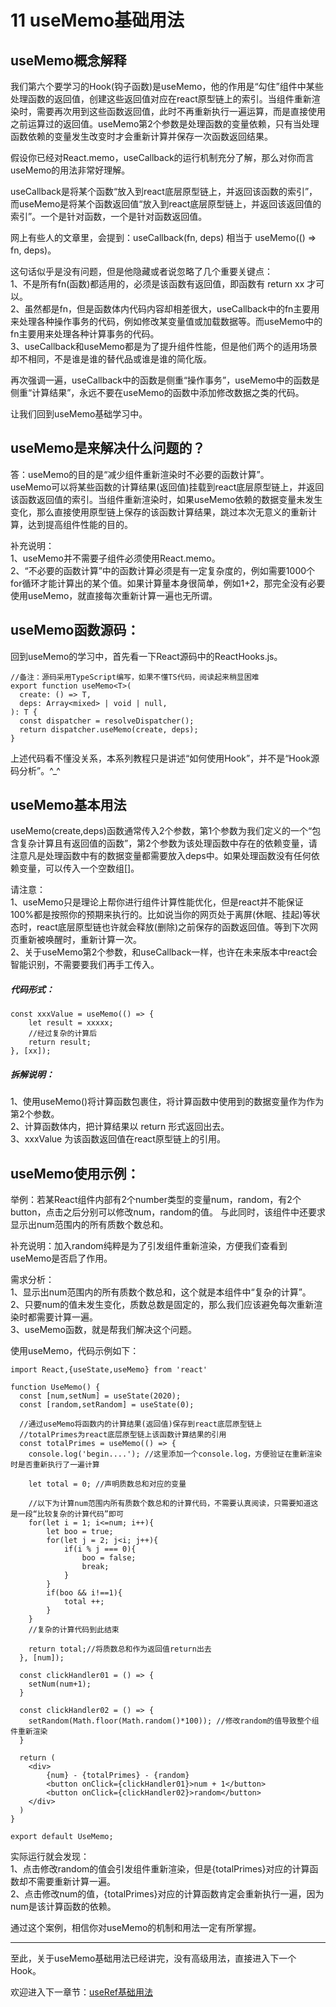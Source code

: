 # 11 useMemo基础用法

## useMemo概念解释
我们第六个要学习的Hook(钩子函数)是useMemo，他的作用是“勾住”组件中某些处理函数的返回值，创建这些返回值对应在react原型链上的索引。当组件重新渲染时，需要再次用到这些函数返回值，此时不再重新执行一遍运算，而是直接使用之前运算过的返回值。useMemo第2个参数是处理函数的变量依赖，只有当处理函数依赖的变量发生改变时才会重新计算并保存一次函数返回结果。

假设你已经对React.memo，useCallback的运行机制充分了解，那么对你而言useMemo的用法非常好理解。

useCallback是将某个函数“放入到react底层原型链上，并返回该函数的索引”，而useMemo是将某个函数返回值“放入到react底层原型链上，并返回该返回值的索引”。一个是针对函数，一个是针对函数返回值。  

网上有些人的文章里，会提到：useCallback(fn, deps) 相当于 useMemo(() => fn, deps)。  

这句话似乎是没有问题，但是他隐藏或者说忽略了几个重要关键点：  
1、不是所有fn(函数)都适用的，必须是该函数有返回值，即函数有 return xx 才可以。  
2、虽然都是fn，但是函数体内代码内容却相差很大，useCallback中的fn主要用来处理各种操作事务的代码，例如修改某变量值或加载数据等。而useMemo中的fn主要用来处理各种计算事务的代码。  
3、useCallback和useMemo都是为了提升组件性能，但是他们两个的适用场景却不相同，不是谁是谁的替代品或谁是谁的简化版。  

再次强调一遍，useCallback中的函数是侧重“操作事务”，useMemo中的函数是侧重“计算结果”，永远不要在useMemo的函数中添加修改数据之类的代码。  

让我们回到useMemo基础学习中。


## useMemo是来解决什么问题的？
答：useMemo的目的是“减少组件重新渲染时不必要的函数计算”。  
useMemo可以将某些函数的计算结果(返回值)挂载到react底层原型链上，并返回该函数返回值的索引。当组件重新渲染时，如果useMemo依赖的数据变量未发生变化，那么直接使用原型链上保存的该函数计算结果，跳过本次无意义的重新计算，达到提高组件性能的目的。

补充说明：  
1、useMemo并不需要子组件必须使用React.memo。  
2、“不必要的函数计算”中的函数计算必须是有一定复杂度的，例如需要1000个for循环才能计算出的某个值。如果计算量本身很简单，例如1+2，那完全没有必要使用useMemo，就直接每次重新计算一遍也无所谓。  


## useMemo函数源码：  
回到useMemo的学习中，首先看一下React源码中的ReactHooks.js。  

    //备注：源码采用TypeScript编写，如果不懂TS代码，阅读起来稍显困难
    export function useMemo<T>(
      create: () => T,
      deps: Array<mixed> | void | null,
    ): T {
      const dispatcher = resolveDispatcher();
      return dispatcher.useMemo(create, deps);
    }

上述代码看不懂没关系，本系列教程只是讲述“如何使用Hook”，并不是“Hook源码分析”。^_^  


## useMemo基本用法

useMemo(create,deps)函数通常传入2个参数，第1个参数为我们定义的一个“包含复杂计算且有返回值的函数”，第2个参数为该处理函数中存在的依赖变量，请注意凡是处理函数中有的数据变量都需要放入deps中。如果处理函数没有任何依赖变量，可以传入一个空数组[]。

请注意：  
1、useMemo只是理论上帮你进行组件计算性能优化，但是react并不能保证100%都是按照你的预期来执行的。比如说当你的网页处于离屏(休眠、挂起)等状态时，react底层原型链也许就会释放(删除)之前保存的函数返回值。等到下次网页重新被唤醒时，重新计算一次。  
2、关于useMemo第2个参数，和useCallback一样，也许在未来版本中react会智能识别，不需要要我们再手工传入。  
 

##### 代码形式：  

    const xxxValue = useMemo(() => {
        let result = xxxxx;
        //经过复杂的计算后
        return result;
    }, [xx]);


##### 拆解说明：  

1、使用useMemo()将计算函数包裹住，将计算函数中使用到的数据变量作为作为第2个参数。  
2、计算函数体内，把计算结果以 return 形式返回出去。  
3、xxxValue 为该函数返回值在react原型链上的引用。  


## useMemo使用示例：  

举例：若某React组件内部有2个number类型的变量num，random，有2个button，点击之后分别可以修改num，random的值。
与此同时，该组件中还要求显示出num范围内的所有质数个数总和。

补充说明：加入random纯粹是为了引发组件重新渲染，方便我们查看到useMemo是否启了作用。  

需求分析：  
1、显示出num范围内的所有质数个数总和，这个就是本组件中“复杂的计算”。  
2、只要num的值未发生变化，质数总数是固定的，那么我们应该避免每次重新渲染时都需要计算一遍。  
3、useMemo函数，就是帮我们解决这个问题。  

使用useMemo，代码示例如下：

    import React,{useState,useMemo} from 'react'

    function UseMemo() {
      const [num,setNum] = useState(2020);
      const [random,setRandom] = useState(0);

      //通过useMemo将函数内的计算结果(返回值)保存到react底层原型链上
      //totalPrimes为react底层原型链上该函数计算结果的引用
      const totalPrimes = useMemo(() => {
        console.log('begin....'); //这里添加一个console.log，方便验证在重新渲染时是否重新执行了一遍计算

        let total = 0; //声明质数总和对应的变量

        //以下为计算num范围内所有质数个数总和的计算代码，不需要认真阅读，只需要知道这是一段“比较复杂的计算代码”即可
        for(let i = 1; i<=num; i++){
            let boo = true;
            for(let j = 2; j<i; j++){
                if(i % j === 0){
                    boo = false;
                    break;
                }
            }
            if(boo && i!==1){
                total ++;
            }
        }
        //复杂的计算代码到此结束

        return total;//将质数总和作为返回值return出去
      }, [num]);

      const clickHandler01 = () => {
        setNum(num+1);
      }

      const clickHandler02 = () => {
        setRandom(Math.floor(Math.random()*100)); //修改random的值导致整个组件重新渲染
      }

      return (
        <div>
            {num} - {totalPrimes} - {random}
            <button onClick={clickHandler01}>num + 1</button>
            <button onClick={clickHandler02}>random</button>
        </div>
      )
    }

    export default UseMemo;

实际运行就会发现：  
1、点击修改random的值会引发组件重新渲染，但是{totalPrimes}对应的计算函数却不需要重新计算一遍。  
2、点击修改num的值，{totalPrimes}对应的计算函数肯定会重新执行一遍，因为num是该计算函数的依赖。  

通过这个案例，相信你对useMemo的机制和用法一定有所掌握。

---

至此，关于useMemo基础用法已经讲完，没有高级用法，直接进入下一个Hook。

欢迎进入下一章节：[useRef基础用法](https://github.com/puxiao/react-hook-tutorial/blob/master/12%20useRef%E5%9F%BA%E7%A1%80%E7%94%A8%E6%B3%95.md)

